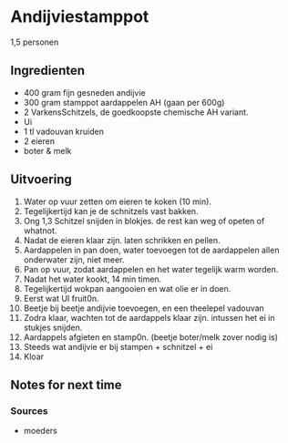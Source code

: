 # Andijviestamppot

1,5 personen

## Ingredienten

* 400 gram fijn gesneden andijvie
* 300 gram stamppot aardappelen AH (gaan per 600g)
* 2 VarkensSchitzels, de goedkoopste chemische AH variant.
* Ui
* 1 tl vadouvan kruiden
* 2 eieren
* boter & melk

## Uitvoering

1. Water op vuur zetten om eieren te koken (10 min).
2. Tegelijkertijd kan je de schnitzels vast bakken.
3. Ong 1,3 Schitzel snijden in blokjes. de rest kan weg of opeten of whatnot.
4. Nadat de eieren klaar zijn. laten schrikken en pellen.
5. Aardappelen in pan doen, water toevoegen tot de aardappelen allen onderwater zijn, niet meer.
6. Pan op vuur, zodat aardappelen en het water tegelijk warm worden.
7. Nadat het water kookt, 14 min timen.
8. Tegelijkertijd wokpan aangooien en wat olie er in doen.
9. Eerst wat UI fruit0n.
10. Beetje bij beetje andijvie toevoegen, en een theelepel vadouvan
11. Zodra klaar, wachten tot de aardappels klaar zijn. intussen het ei in stukjes snijden.
12. Aardappels afgieten en stamp0n. (beetje boter/melk zover nodig is)
13. Steeds wat andijvie er bij stampen + schnitzel + ei
14. Kloar


## Notes for next time


### Sources
* moeders